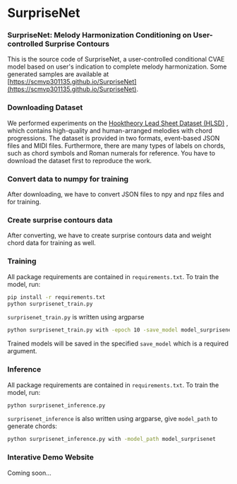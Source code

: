 # SurpriseNet

### SurpriseNet: Melody Harmonization Conditioning on User-controlled Surprise Contours
This is the source code of SurpriseNet, a user-controlled conditional CVAE model based on user's indication to complete melody harmonization.
Some generated samples are available at [https://scmvp301135.github.io/SurpriseNet](https://scmvp301135.github.io/SurpriseNet).

### Downloading Dataset

We performed experiments on the [Hooktheory Lead Sheet Dataset (HLSD)](https://github.com/wayne391/lead-sheet-dataset) , which contains high-quality and human-arranged melodies with chord progressions. The dataset is provided in two formats, event-based JSON files and MIDI files. Furthermore, there are many types of labels on chords, such as chord symbols and Roman numerals for reference. You have to download the dataset first to reproduce the work.

### Convert data to numpy for training 

After downloading, we have to convert JSON files to npy and npz files and for training. 

### Create surprise contours data

After converting, we have to create surprise contours data and weight chord data for training as well.

### Training
All package requirements are contained in `requirements.txt`. To train the model, run:

```bash
pip install -r requirements.txt
python surprisenet_train.py
```

`surprisenet_train.py` is written using argparse

```bash
python surprisenet_train.py with -epoch 10 -save_model model_surprisenet
```

Trained models will be saved in the specified `save_model` which is a required argument.

### Inference

All package requirements are contained in `requirements.txt`. To train the model, run:

```bash
python surprisenet_inference.py
```

`surprisenet_inference` is also written using argparse, give `model_path` to generate chords:

```bash
python surprisenet_inference.py with -model_path model_surprisenet
```

### Interative Demo Website

Coming soon...






